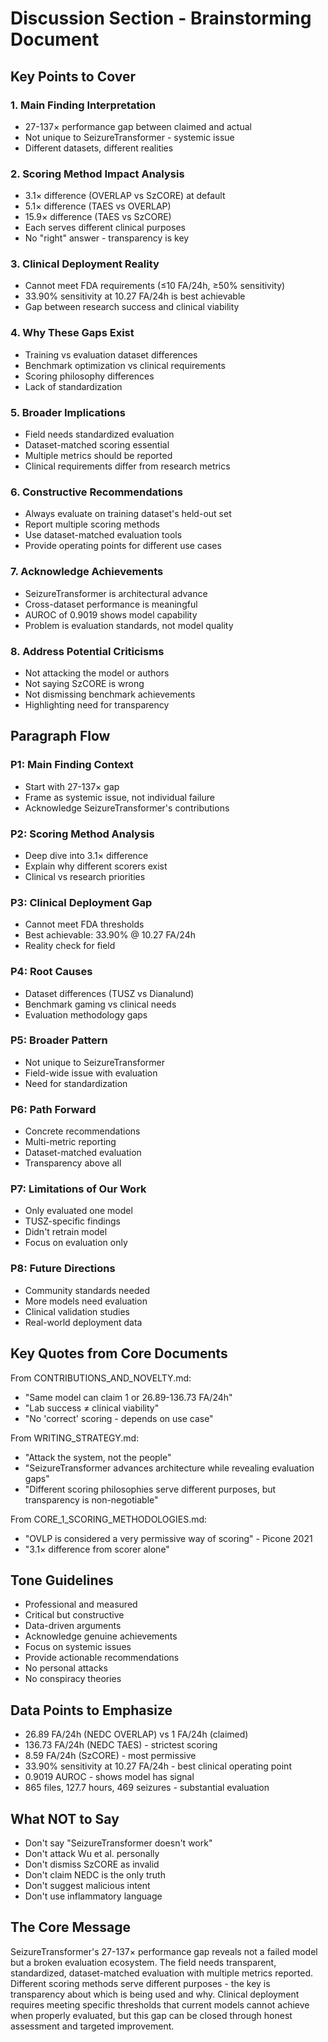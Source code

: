 # Discussion Section - Brainstorming Document

## Key Points to Cover

### 1. Main Finding Interpretation
- 27-137× performance gap between claimed and actual
- Not unique to SeizureTransformer - systemic issue
- Different datasets, different realities

### 2. Scoring Method Impact Analysis
- 3.1× difference (OVERLAP vs SzCORE) at default
- 5.1× difference (TAES vs OVERLAP)
- 15.9× difference (TAES vs SzCORE)
- Each serves different clinical purposes
- No "right" answer - transparency is key

### 3. Clinical Deployment Reality
- Cannot meet FDA requirements (≤10 FA/24h, ≥50% sensitivity)
- 33.90% sensitivity at 10.27 FA/24h is best achievable
- Gap between research success and clinical viability

### 4. Why These Gaps Exist
- Training vs evaluation dataset differences
- Benchmark optimization vs clinical requirements
- Scoring philosophy differences
- Lack of standardization

### 5. Broader Implications
- Field needs standardized evaluation
- Dataset-matched scoring essential
- Multiple metrics should be reported
- Clinical requirements differ from research metrics

### 6. Constructive Recommendations
- Always evaluate on training dataset's held-out set
- Report multiple scoring methods
- Use dataset-matched evaluation tools
- Provide operating points for different use cases

### 7. Acknowledge Achievements
- SeizureTransformer is architectural advance
- Cross-dataset performance is meaningful
- AUROC of 0.9019 shows model capability
- Problem is evaluation standards, not model quality

### 8. Address Potential Criticisms
- Not attacking the model or authors
- Not saying SzCORE is wrong
- Not dismissing benchmark achievements
- Highlighting need for transparency

## Paragraph Flow

### P1: Main Finding Context
- Start with 27-137× gap
- Frame as systemic issue, not individual failure
- Acknowledge SeizureTransformer's contributions

### P2: Scoring Method Analysis
- Deep dive into 3.1× difference
- Explain why different scorers exist
- Clinical vs research priorities

### P3: Clinical Deployment Gap
- Cannot meet FDA thresholds
- Best achievable: 33.90% @ 10.27 FA/24h
- Reality check for field

### P4: Root Causes
- Dataset differences (TUSZ vs Dianalund)
- Benchmark gaming vs clinical needs
- Evaluation methodology gaps

### P5: Broader Pattern
- Not unique to SeizureTransformer
- Field-wide issue with evaluation
- Need for standardization

### P6: Path Forward
- Concrete recommendations
- Multi-metric reporting
- Dataset-matched evaluation
- Transparency above all

### P7: Limitations of Our Work
- Only evaluated one model
- TUSZ-specific findings
- Didn't retrain model
- Focus on evaluation only

### P8: Future Directions
- Community standards needed
- More models need evaluation
- Clinical validation studies
- Real-world deployment data

## Key Quotes from Core Documents

From CONTRIBUTIONS_AND_NOVELTY.md:
- "Same model can claim 1 or 26.89-136.73 FA/24h"
- "Lab success ≠ clinical viability"
- "No 'correct' scoring - depends on use case"

From WRITING_STRATEGY.md:
- "Attack the system, not the people"
- "SeizureTransformer advances architecture while revealing evaluation gaps"
- "Different scoring philosophies serve different purposes, but transparency is non-negotiable"

From CORE_1_SCORING_METHODOLOGIES.md:
- "OVLP is considered a very permissive way of scoring" - Picone 2021
- "3.1× difference from scorer alone"

## Tone Guidelines

- Professional and measured
- Critical but constructive
- Data-driven arguments
- Acknowledge genuine achievements
- Focus on systemic issues
- Provide actionable recommendations
- No personal attacks
- No conspiracy theories

## Data Points to Emphasize

- 26.89 FA/24h (NEDC OVERLAP) vs 1 FA/24h (claimed)
- 136.73 FA/24h (NEDC TAES) - strictest scoring
- 8.59 FA/24h (SzCORE) - most permissive
- 33.90% sensitivity at 10.27 FA/24h - best clinical operating point
- 0.9019 AUROC - shows model has signal
- 865 files, 127.7 hours, 469 seizures - substantial evaluation

## What NOT to Say

- Don't say "SeizureTransformer doesn't work"
- Don't attack Wu et al. personally
- Don't dismiss SzCORE as invalid
- Don't claim NEDC is the only truth
- Don't suggest malicious intent
- Don't use inflammatory language

## The Core Message

SeizureTransformer's 27-137× performance gap reveals not a failed model but a broken evaluation ecosystem. The field needs transparent, standardized, dataset-matched evaluation with multiple metrics reported. Different scoring methods serve different purposes - the key is transparency about which is being used and why. Clinical deployment requires meeting specific thresholds that current models cannot achieve when properly evaluated, but this gap can be closed through honest assessment and targeted improvement.